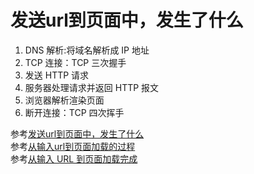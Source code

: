 # 发送url到页面中，发生了什么
1. DNS 解析:将域名解析成 IP 地址  
2. TCP 连接：TCP 三次握手  
3. 发送 HTTP 请求  
4. 服务器处理请求并返回 HTTP 报文  
5. 浏览器解析渲染页面  
6. 断开连接：TCP 四次挥手  

参考[发送url到页面中，发生了什么](https://segmentfault.com/a/1190000006879700)  
参考[从输入url到页面加载的过程](https://dailc.github.io/2018/03/12/whenyouenteraurl.html)  
参考[从输入 URL 到页面加载完成](http://fex.baidu.com/blog/2014/05/what-happen/)
